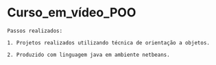 # Curso_em_vídeo_POO

    Passos realizados:
    
    1. Projetos realizados utilizando técnica de orientação a objetos.

    2. Produzido com linguagem java em ambiente netbeans.
